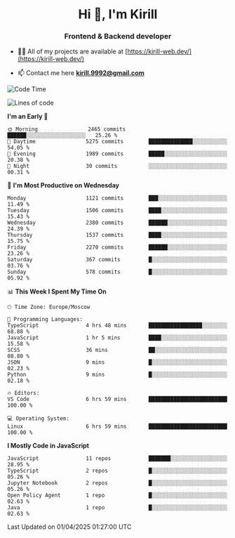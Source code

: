 <h1 align="center">Hi 👋, I'm Kirill</h1>
<h3 align="center">Frontend & Backend developer</h3>

- 👨‍💻 All of my projects are available at [https://kirill-web.dev/](https://kirill-web.dev/)

- 📫 Contact me here **kirill.9992@gmail.com**











<!--START_SECTION:waka-->
![Code Time](http://img.shields.io/badge/Code%20Time-2%2C187%20hrs%2019%20mins-blue)

![Lines of code](https://img.shields.io/badge/From%20Hello%20World%20I%27ve%20Written-5.5%20million%20lines%20of%20code-blue)

**I'm an Early 🐤** 

```text
🌞 Morning                2465 commits        ██████░░░░░░░░░░░░░░░░░░░   25.26 % 
🌆 Daytime                5275 commits        ██████████████░░░░░░░░░░░   54.05 % 
🌃 Evening                1989 commits        █████░░░░░░░░░░░░░░░░░░░░   20.38 % 
🌙 Night                  30 commits          ░░░░░░░░░░░░░░░░░░░░░░░░░   00.31 % 
```
📅 **I'm Most Productive on Wednesday** 

```text
Monday                   1121 commits        ███░░░░░░░░░░░░░░░░░░░░░░   11.49 % 
Tuesday                  1506 commits        ████░░░░░░░░░░░░░░░░░░░░░   15.43 % 
Wednesday                2380 commits        ██████░░░░░░░░░░░░░░░░░░░   24.39 % 
Thursday                 1537 commits        ████░░░░░░░░░░░░░░░░░░░░░   15.75 % 
Friday                   2270 commits        ██████░░░░░░░░░░░░░░░░░░░   23.26 % 
Saturday                 367 commits         █░░░░░░░░░░░░░░░░░░░░░░░░   03.76 % 
Sunday                   578 commits         █░░░░░░░░░░░░░░░░░░░░░░░░   05.92 % 
```


📊 **This Week I Spent My Time On** 

```text
🕑︎ Time Zone: Europe/Moscow

💬 Programming Languages: 
TypeScript               4 hrs 48 mins       █████████████████░░░░░░░░   68.88 % 
JavaScript               1 hr 5 mins         ████░░░░░░░░░░░░░░░░░░░░░   15.58 % 
SCSS                     36 mins             ██░░░░░░░░░░░░░░░░░░░░░░░   08.80 % 
JSON                     9 mins              █░░░░░░░░░░░░░░░░░░░░░░░░   02.23 % 
Python                   9 mins              █░░░░░░░░░░░░░░░░░░░░░░░░   02.18 % 

🔥 Editors: 
VS Code                  6 hrs 59 mins       █████████████████████████   100.00 % 

💻 Operating System: 
Linux                    6 hrs 59 mins       █████████████████████████   100.00 % 
```

**I Mostly Code in JavaScript** 

```text
JavaScript               11 repos            ███████░░░░░░░░░░░░░░░░░░   28.95 % 
TypeScript               2 repos             █░░░░░░░░░░░░░░░░░░░░░░░░   05.26 % 
Jupyter Notebook         2 repos             █░░░░░░░░░░░░░░░░░░░░░░░░   05.26 % 
Open Policy Agent        1 repo              █░░░░░░░░░░░░░░░░░░░░░░░░   02.63 % 
Java                     1 repo              █░░░░░░░░░░░░░░░░░░░░░░░░   02.63 % 
```




 Last Updated on 01/04/2025 01:27:00 UTC
<!--END_SECTION:waka-->
